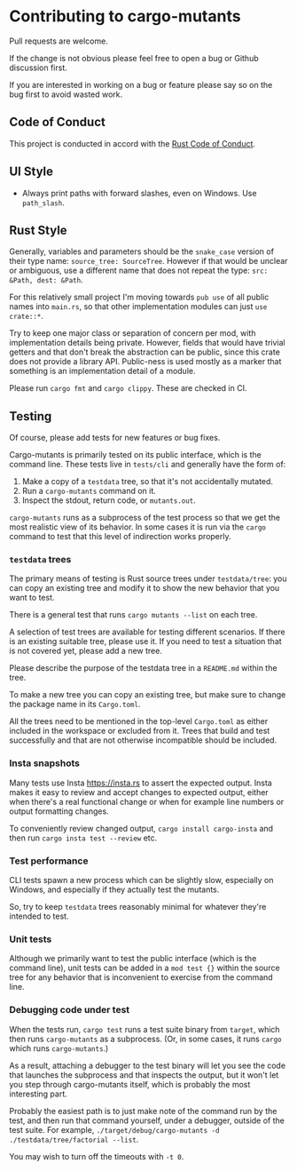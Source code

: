 # Contributing to cargo-mutants

Pull requests are welcome.

If the change is not obvious please feel free to open a bug or Github discussion first.

If you are interested in working on a bug or feature please say so on the bug first to avoid wasted work.

## Code of Conduct

This project is conducted in accord with the [Rust Code of
Conduct](https://www.rust-lang.org/policies/code-of-conduct).

## UI Style

- Always print paths with forward slashes, even on Windows. Use `path_slash`.

## Rust Style

Generally, variables and parameters should be the `snake_case` version of their
type name: `source_tree: SourceTree`. However if that would be unclear or ambiguous, use a different name that does not repeat the type: `src: &Path, dest: &Path`.

For this relatively small project I'm moving towards `pub use` of all public
names into `main.rs`, so that other implementation modules can just
`use crate::*`.

Try to keep one major class or separation of concern per mod, with
implementation details being private. However, fields that would have trivial
getters and that don't break the abstraction can be public, since this crate does not provide a library API. Public-ness is used mostly as a marker that something is an implementation detail of a module.

Please run `cargo fmt` and `cargo clippy`. These are checked in CI.

## Testing

Of course, please add tests for new features or bug fixes.

Cargo-mutants is primarily tested on its public interface, which is the command line. These tests live in `tests/cli` and generally have the form of:

1. Make a copy of a `testdata` tree, so that it's not accidentally mutated.
2. Run a `cargo-mutants` command on it.
3. Inspect the stdout, return code, or `mutants.out`.

`cargo-mutants` runs as a subprocess of the test process so that we get the most realistic view of its behavior. In some cases it is run via the `cargo` command to test that this level of indirection works properly.

### `testdata` trees

The primary means of testing is Rust source trees under `testdata/tree`: you can copy an existing tree and modify it to show the new behavior that you want to test.

There is a general test that runs `cargo mutants --list` on each tree.

A selection of test trees are available for testing different scenarios. If there is an existing suitable tree, please use it. If you need to test a situation that is not covered yet, please add a new tree.

Please describe the purpose of the testdata tree in a `README.md` within the tree.

To make a new tree you can copy an existing tree, but make sure to change the package name in its `Cargo.toml`.

All the trees need to be mentioned in the top-level `Cargo.toml` as either included in the workspace or excluded from it. Trees that build and test successfully and that are not otherwise incompatible should be included.

### Insta snapshots

Many tests use Insta <https://insta.rs> to assert the expected output. Insta makes it easy to review and accept changes to expected output, either when there's a real functional change or when for example line numbers or output formatting changes.

To conveniently review changed output, `cargo install cargo-insta` and then run `cargo insta test --review` etc.

### Test performance

CLI tests spawn a new process which can be slightly slow, especially on Windows, and especially if they actually test the mutants.

So, try to keep `testdata` trees reasonably minimal for whatever they're intended to test.

### Unit tests

Although we primarily want to test the public interface (which is the command line), unit tests can be added in a `mod test {}` within the source tree for any behavior that is inconvenient to exercise from the command line.

### Debugging code under test

When the tests run, `cargo test` runs a test suite binary from `target`, which then runs `cargo-mutants` as a subprocess. (Or, in some cases, it runs `cargo` which runs `cargo-mutants`.)

As a result, attaching a debugger to the test binary will let you see the code that launches the subprocess and that inspects the output, but it won't let you step through cargo-mutants itself, which is probably the most interesting part.

Probably the easiest path is to just make note of the command run by the test, and then run that command yourself, under a debugger, outside of the test suite. For example, `./target/debug/cargo-mutants -d ./testdata/tree/factorial --list`.

You may wish to turn off the timeouts with `-t 0`.
